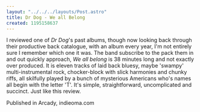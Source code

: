 ```yaml
---
layout: "../../../layouts/Post.astro"
title: Dr Dog - We all Belong
created: 1195158637
---
```



I reviewed one of <em>Dr Dog</em>'s past albums, though now looking back through their productive back catalogue, with an album every year, I'm not entirely sure I remember which one it was. The band subscribe to the pack them in and out quickly approach, <em>We all belong</em> is 38 minutes long and not exactly over produced. It is eleven tracks of laid back bluesy, maybe 'swampy' multi-instrumental rock, chocker-block with slick harmonies and chunky riffs, all skilfully played by a bunch of mysterious Americans who's names all begin with the letter 'T'. It's simple, straightforward, uncomplicated and succinct. Just like this review.


Published in Arcady, indieoma.com
